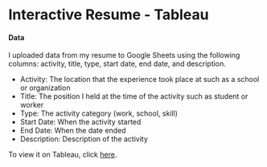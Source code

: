 # Interactive Resume - Tableau

#### Data
I uploaded data from my resume to Google Sheets using the following columns: activity, title, type, start date, end date, and description. 
- Activity: The location that the experience took place at such as a school or organization
- Title: The position I held at the time of the activity such as student or worker
- Type: The activity category (work, school, skill)
- Start Date: When the activity started
- End Date: When the date ended
- Description: Description of the activity


To view it on Tableau, click [here](https://public.tableau.com/views/SarahGraddy-InteractiveResume/InteractiveResume?:language=en-US&:display_count=n&:origin=viz_share_link).


